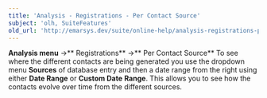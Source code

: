 ```yaml
---
title: 'Analysis - Registrations - Per Contact Source'
subject: 'olh, SuiteFeatures'
old_url: 'http://emarsys.dev/suite/online-help/analysis-registrations-per-contact-source/'
---
```


**Analysis menu** ->** Registrations** ->** Per Contact Source** To see where the different contacts are being generated you use the dropdown menu **Sources** of database entry and then a date range from the right using either **Date Range** or **Custom Date** **Range**. This allows you to see how the contacts evolve over time from the different sources.
